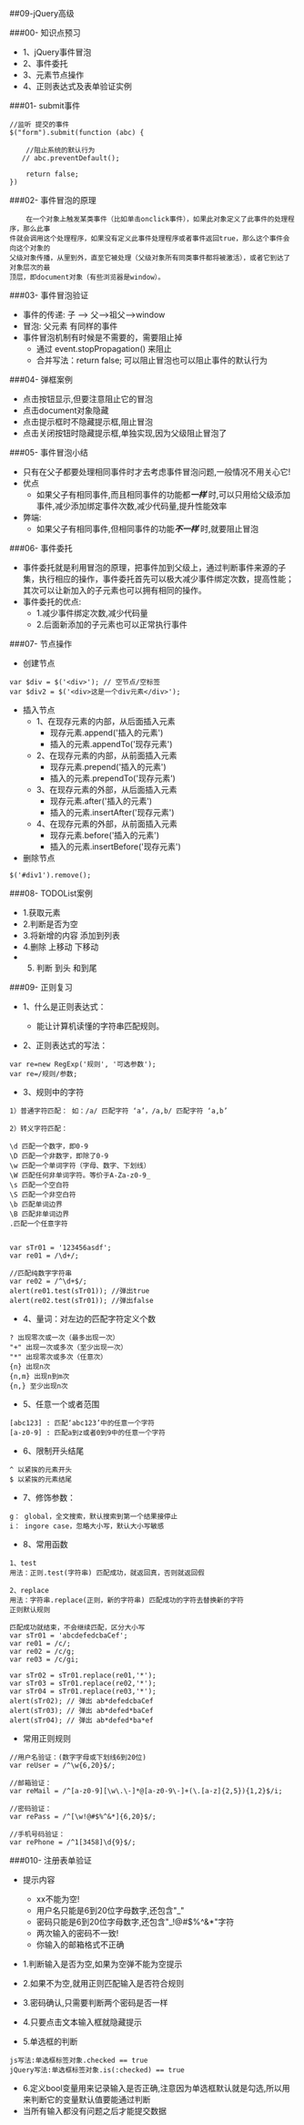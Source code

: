 ##09-jQuery高级


###00- 知识点预习
-	1、jQuery事件冒泡
-	2、事件委托
-	3、元素节点操作
-	4、正则表达式及表单验证实例


###01- submit事件
```
//监听 提交的事件
$("form").submit(function (abc) {
    
    //阻止系统的默认行为
   // abc.preventDefault();
    
    return false;
})
```

###02- 事件冒泡的原理

```
	在一个对象上触发某类事件（比如单击onclick事件），如果此对象定义了此事件的处理程序，那么此事
件就会调用这个处理程序，如果没有定义此事件处理程序或者事件返回true，那么这个事件会向这个对象的
父级对象传播，从里到外，直至它被处理（父级对象所有同类事件都将被激活），或者它到达了对象层次的最
顶层，即document对象（有些浏览器是window）。
```

###03- 事件冒泡验证
- 事件的传递: 子 --> 父-->祖父-->window
- 冒泡: 父元素 有同样的事件
- 事件冒泡机制有时候是不需要的，需要阻止掉
	- 通过 event.stopPropagation() 来阻止
	- 合并写法：return false; 可以阻止冒泡也可以阻止事件的默认行为

	
###04- 弹框案例
-	点击按钮显示,但要注意阻止它的冒泡
- 	点击document对象隐藏
-  点击提示框时不隐藏提示框,阻止冒泡
-  点击关闭按钮时隐藏提示框,单独实现,因为父级阻止冒泡了

###05- 事件冒泡小结
-	只有在父子都要处理相同事件时才去考虑事件冒泡问题,一般情况不用关心它!
-	优点
	- 如果父子有相同事件,而且相同事件的功能都***一样*** 时,可以只用给父级添加事件,减少添加绑定事件次数,减少代码量,提升性能效率
- 弊端:
	- 	如果父子有相同事件,但相同事件的功能***不一样*** 时,就要阻止冒泡

###06- 事件委托
- 事件委托就是利用冒泡的原理，把事件加到父级上，通过判断事件来源的子集，执行相应的操作，事件委托首先可以极大减少事件绑定次数，提高性能；其次可以让新加入的子元素也可以拥有相同的操作。
- 事件委托的优点:
	- 1.减少事件绑定次数,减少代码量
	- 2.后面新添加的子元素也可以正常执行事件

###07- 节点操作
- 创建节点

```
var $div = $('<div>'); // 空节点/空标签
var $div2 = $('<div>这是一个div元素</div>');
```

- 插入节点
	-	1、在现存元素的内部，从后面插入元素
		-	现存元素.append('插入的元素')
		-	插入的元素.appendTo('现存元素')
	-	2、在现存元素的内部，从前面插入元素
		-	现存元素.prepend('插入的元素') 
		-	插入的元素.prependTo('现存元素')
	-	3、在现存元素的外部，从后面插入元素
		- 	现存元素.after('插入的元素')
		- 	插入的元素.insertAfter('现存元素')
	-	4、在现存元素的外部，从前面插入元素
		- 	现存元素.before('插入的元素')
		- 	插入的元素.insertBefore('现存元素')
-	删除节点

```
$('#div1').remove();
```

###08- TODOList案例
-	1.获取元素
-	2.判断是否为空
-	3.将新增的内容 添加到列表
-	4.删除   上移动  下移动
-	5. 判断 到头 和到尾


###09- 正则复习

-	1、什么是正则表达式：
	-	能让计算机读懂的字符串匹配规则。

-	2、正则表达式的写法：

```
var re=new RegExp('规则', '可选参数');
var re=/规则/参数;
```

-	3、规则中的字符


```
1）普通字符匹配： 如：/a/ 匹配字符 ‘a’，/a,b/ 匹配字符 ‘a,b’

2）转义字符匹配：

\d 匹配一个数字，即0-9
\D 匹配一个非数字，即除了0-9
\w 匹配一个单词字符（字母、数字、下划线）
\W 匹配任何非单词字符。等价于A-Za-z0-9_
\s 匹配一个空白符
\S 匹配一个非空白符
\b 匹配单词边界
\B 匹配非单词边界
.匹配一个任意字符


var sTr01 = '123456asdf';
var re01 = /\d+/;

//匹配纯数字字符串
var re02 = /^\d+$/;
alert(re01.test(sTr01)); //弹出true
alert(re02.test(sTr01)); //弹出false
```

-	4、量词：对左边的匹配字符定义个数

```
? 出现零次或一次（最多出现一次）
"+" 出现一次或多次（至少出现一次）
"*" 出现零次或多次（任意次）
{n} 出现n次
{n,m} 出现n到m次
{n,} 至少出现n次
```

-	5、任意一个或者范围

```
[abc123] : 匹配‘abc123’中的任意一个字符
[a-z0-9] : 匹配a到z或者0到9中的任意一个字符
```

-	6、限制开头结尾

```
^ 以紧挨的元素开头
$ 以紧挨的元素结尾
```

-	7、修饰参数：

```
g： global，全文搜索，默认搜索到第一个结果接停止
i： ingore case，忽略大小写，默认大小写敏感
```

- 8、常用函数

```
1、test
用法：正则.test(字符串) 匹配成功，就返回真，否则就返回假

2、replace
用法：字符串.replace(正则，新的字符串) 匹配成功的字符去替换新的字符
正则默认规则

匹配成功就结束，不会继续匹配，区分大小写
var sTr01 = 'abcdefedcbaCef';
var re01 = /c/;
var re02 = /c/g;
var re03 = /c/gi;

var sTr02 = sTr01.replace(re01,'*');
var sTr03 = sTr01.replace(re02,'*');
var sTr04 = sTr01.replace(re03,'*');
alert(sTr02); // 弹出 ab*defedcbaCef
alert(sTr03); // 弹出 ab*defed*baCef
alert(sTr04); // 弹出 ab*defed*ba*ef

```

-	常用正则规则

```
//用户名验证：(数字字母或下划线6到20位)
var reUser = /^\w{6,20}$/;

//邮箱验证：        
var reMail = /^[a-z0-9][\w\.\-]*@[a-z0-9\-]+(\.[a-z]{2,5}){1,2}$/i;

//密码验证：
var rePass = /^[\w!@#$%^&*]{6,20}$/;

//手机号码验证：
var rePhone = /^1[3458]\d{9}$/;
```
###010- 注册表单验证
-	提示内容
	- xx不能为空!
	- 用户名只能是6到20位字母数字,还包含"_"
	- 密码只能是6到20位字母数字,还包含"_!@#$%^&*"字符
	- 两次输入的密码不一致!
	- 你输入的邮箱格式不正确

-	1.判断输入是否为空,如果为空弹不能为空提示
-	2.如果不为空,就用正则匹配输入是否符合规则
-  3.密码确认,只需要判断两个密码是否一样
-  4.只要点击文本输入框就隐藏提示
-  5.单选框的判断

```
js写法:单选框标签对象.checked == true
jQuery写法:单选框标签对象.is(:checked) == true
```  
-  6.定义bool变量用来记录输入是否正确,注意因为单选框默认就是勾选,所以用来判断它的变量默认值要能通过判断
- 当所有输入都没有问题之后才能提交数据

